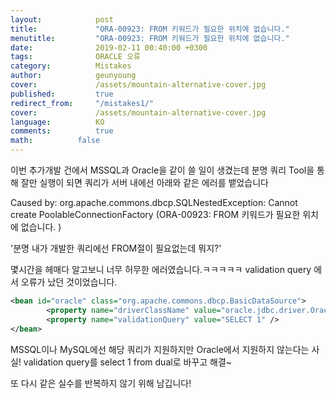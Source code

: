 ```yaml
---
layout:            post
title:             "ORA-00923: FROM 키워드가 필요한 위치에 없습니다."
menutitle:         "ORA-00923: FROM 키워드가 필요한 위치에 없습니다."
date:              2019-02-11 00:40:00 +0300
tags:              ORACLE 오류
category:          Mistakes
author:            geunyoung
cover:             /assets/mountain-alternative-cover.jpg
published:         true
redirect_from:     "/mistakes1/"
cover:             /assets/mountain-alternative-cover.jpg
language:          KO
comments:          true
math:		   false
---
```

이번 추가개발 건에서 MSSQL과 Oracle을 같이 쓸 일이 생겼는데
분명 쿼리 Tool을 통해 잘만 실행이 되면 쿼리가 서버 내에선 아래와 같은 에러를 뱉었습니다

Caused by: org.apache.commons.dbcp.SQLNestedException: Cannot create PoolableConnectionFactory (ORA-00923: FROM 키워드가 필요한 위치에 없습니다.
)

'분명 내가 개발한 쿼리에선 FROM절이 필요없는데 뭐지?'

몇시간을 헤매다 알고보니 너무 허무한 에러였습니다.ㅋㅋㅋㅋㅋ
validation query 에서 오류가 났던 것이었습니다. 

```xml
<bean id="oracle" class="org.apache.commons.dbcp.BasicDataSource">
        <property name="driverClassName" value="oracle.jdbc.driver.OracleDriver" />
        <property name="validationQuery" value="SELECT 1" />
</bean>
```
MSSQL이나 MySQL에선 해당 쿼리가 지원하지만 Oracle에서 지원하지 않는다는 사실!
validation query를 select 1 from dual로 바꾸고 해결~

또 다시 같은 실수를 반복하지 않기 위해 남깁니다!
